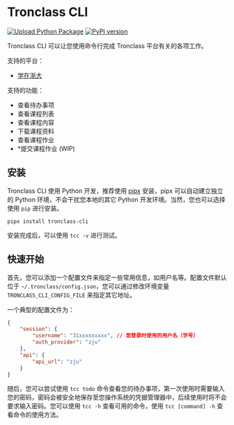 # Tronclass CLI

[![Upload Python Package](https://github.com/HowyoungZhou/tronclass-cli/actions/workflows/python-publish.yml/badge.svg)](https://github.com/HowyoungZhou/tronclass-cli/actions/workflows/python-publish.yml) [![PyPI version](https://badge.fury.io/py/tronclass-cli.svg)](https://pypi.org/project/tronclass-cli/)

Tronclass CLI 可以让您使用命令行完成 Tronclass 平台有关的各项工作。

支持的平台：

- [学在浙大](http://courses.zju.edu.cn/)

支持的功能：

- 查看待办事项
- 查看课程列表
- 查看课程内容
- 下载课程资料
- 查看课程作业
- *提交课程作业 (WIP)

## 安装

Tronclass CLI 使用 Python 开发，推荐使用 [pipx](https://github.com/pipxproject/pipx#install-pipx) 安装，pipx 可以自动建立独立的 Python 环境，不会干扰您本地的其它 Python 开发环境。当然，您也可以选择使用 `pip` 进行安装。

```
pipx install tronclass-cli
```

安装完成后，可以使用 `tcc -v` 进行测试。

## 快速开始

首先，您可以添加一个配置文件来指定一些常用信息，如用户名等。配置文件默认位于 `~/.tronclass/config.json`，您可以通过修改环境变量 `TRONCLASS_CLI_CONFIG_FILE` 来指定其它地址。

一个典型的配置文件为：

```json
{
    "session": {
        "username": "31xxxxxxxxx", // 您登录时使用的用户名（学号）
        "auth_provider": "zju"
    },
    "api": {
        "api_url": "zju"
    }
}
```

随后，您可以尝试使用 `tcc todo` 命令查看您的待办事项，第一次使用时需要输入您的密码，密码会被安全地保存至您操作系统的凭据管理器中，后续使用时将不会要求输入密码。您可以使用 `tcc -h` 查看可用的命令，使用 `tcc [command] -h` 查看命令的使用方法。